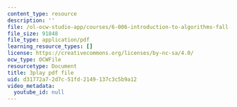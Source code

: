 ```yaml
---
content_type: resource
description: ''
file: /ol-ocw-studio-app/courses/6-006-introduction-to-algorithms-fall-2011/d31772a72d7c51fd2149137c3c5b9a12_w6nuXg0BISo.pdf
file_size: 91848
file_type: application/pdf
learning_resource_types: []
license: https://creativecommons.org/licenses/by-nc-sa/4.0/
ocw_type: OCWFile
resourcetype: Document
title: 3play pdf file
uid: d31772a7-2d7c-51fd-2149-137c3c5b9a12
video_metadata:
  youtube_id: null
---
```

